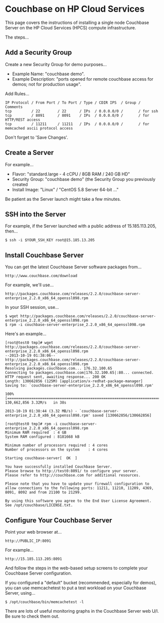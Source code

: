 Couchbase on HP Cloud Services
==============================

This page covers the instructions of installing a single node
Couchbase Server on the HP Cloud Services (HPCS) compute
infrastructure.

The steps...

Add a Security Group
--------------------

Create a new Security Group for demo purposes...

* Example Name: "couchbase demo".
* Example Description: "ports opened for remote couchbase access for demos; not for production usage".

Add Rules...

    IP Protocol / From Port / To Port / Type / CDIR IPS  / Group / Comments
    tcp         / 22        / 22      / IPs  / 0.0.0.0/0 /       / for ssh
    tcp         / 8091      / 8091    / IPs  / 0.0.0.0/0 /       / for HTTP/REST access
    tcp         / 11211     / 11211   / IPs  / 0.0.0.0/0 /       / for memcached ascii protocol access

Don't forget to 'Save Changes'.

Create a Server
---------------

For example...

* Flavor: "standard.large - 4 cCPU / 8GB RAM / 240 GB HD"
* Security Group: "couchbase demo" (the Security Group you previously created
* Install Image: "Linux" / "CentOS 5.8 Server 64-bit ..."

Be patient as the Server launch might take a few minutes.

SSH into the Server
-------------------

For example, if the Server launched with a public address of 15.185.113.205, then...

    $ ssh -i $YOUR_SSH_KEY root@15.185.13.205

Install Couchbase Server
------------------------

You can get the latest Couchbase Server software packages from...

    http://www.couchbase.com/download

For example, we'll use...

    http://packages.couchbase.com/releases/2.2.0/couchbase-server-enterprise_2.2.0_x86_64_openssl098.rpm

In your SSH session, use...

    $ wget http://packages.couchbase.com/releases/2.2.0/couchbase-server-enterprise_2.2.0_x86_64_openssl098.rpm
    $ rpm -i couchbase-server-enterprise_2.2.0_x86_64_openssl098.rpm

Here's an example...

    [root@test0 tmp]# wget http://packages.couchbase.com/releases/2.2.0/couchbase-server-enterprise_2.2.0_x86_64_openssl098.rpm
    --2013-10-19 01:38:06--  http://packages.couchbase.com/releases/2.2.0/couchbase-server-enterprise_2.2.0_x86_64_openssl098.rpm
    Resolving packages.couchbase.com... 176.32.100.65
    Connecting to packages.couchbase.com|176.32.100.65|:80... connected.
    HTTP request sent, awaiting response... 200 OK
    Length: 130662856 (125M) [application/x-redhat-package-manager]
    Saving to: `couchbase-server-enterprise_2.2.0_x86_64_openssl098.rpm'
    
    100%[============================================================================================================================>] 130,662,856 3.32M/s   in 38s
    
    2013-10-19 01:38:44 (3.32 MB/s) - `couchbase-server-enterprise_2.2.0_x86_64_openssl098.rpm' saved [130662856/130662856]
    
    [root@test0 tmp]# rpm -i couchbase-server-enterprise_2.2.0_x86_64_openssl098.rpm
    Minimum RAM required  : 4 GB
    System RAM configured : 8181668 kB
    
    Minimum number of processors required : 4 cores
    Number of processors on the system    : 4 cores
    
    Starting couchbase-server[  OK  ]
    
    You have successfully installed Couchbase Server.
    Please browse to http://test0:8091/ to configure your server.
    Please refer to http://couchbase.com for additional resources.
    
    Please note that you have to update your firewall configuration to
    allow connections to the following ports: 11211, 11210, 11209, 4369,
    8091, 8092 and from 21100 to 21299.
    
    By using this software you agree to the End User License Agreement.
    See /opt/couchbase/LICENSE.txt.

Configure Your Couchbase Server
-------------------------------

Point your web browser at...

    http://PUBLIC_IP:8091

For example...

    http://15.185.113.205:8091

And follow the steps in the web-based setup screens to complete your
Couchbase Server configuration.

If you configured a "default" bucket (recommended, especially for
demos), you can use memcachetest to put a test workload on your
Couchbase Server, using...

    $ /opt/couchbase/bin/memcachetest -l

There are lots of useful monitoring graphs in the Couchbase Server web
U/I.  Be sure to check them out.
